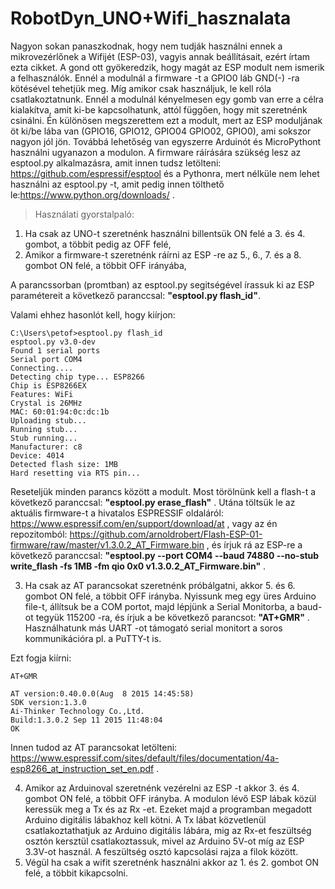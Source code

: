 # RobotDyn_UNO+Wifi_hasznalata

Nagyon sokan panaszkodnak, hogy nem tudják használni ennek a mikrovezérlőnek a Wifijét (ESP-03), vagyis annak beállításait, ezért írtam ezta cikket. A gond ott gyökeredzik, hogy magát az ESP modult nem ismerik a felhasználók. Ennél a modulnál a firmware -t a GPIO0 láb GND(-) -ra kötésével tehetjük meg. Míg amikor csak használjuk, le kell róla csatlakoztatnunk. Ennél a modulnál kényelmesen egy gomb van erre a célra kialakítva, amit ki-be kapcsolhatunk, attól függően, hogy mit szeretnénk csinálni. Én különösen megszerettem ezt a modult, mert az ESP moduljának öt ki/be lába van (GPIO16, GPIO12, GPIO04 GPIO02, GPIO0), ami sokszor nagyon jól jön. Továbbá lehetőség van egyszerre Arduinót és MicroPythont használni ugyanazon a modulon.
A firmware ráírására szükség lesz az esptool.py alkalmazásra, amit innen tudsz letölteni: https://github.com/espressif/esptool és a Pythonra, mert nélküle nem lehet használni az esptool.py -t, amit pedig innen tölthető le:https://www.python.org/downloads/ .
> Használati gyorstalpaló:

1. Ha csak az UNO-t szeretnénk használni billentsük ON felé a 3. és 4. gombot, a többit pedig az OFF felé,
2. Amikor a firmware-t szeretnénk ráírni az ESP -re az 5., 6., 7. és a 8. gombot ON felé, a többit OFF irányába,

A parancssorban (promtban) az esptool.py segitségével írassuk ki az ESP paramétereit a következő paranccsal: **"esptool.py flash_id"**. 

Valami ehhez hasonlót kell, hogy kiírjon:
```
C:\Users\petof>esptool.py flash_id
esptool.py v3.0-dev
Found 1 serial ports
Serial port COM4
Connecting....
Detecting chip type... ESP8266
Chip is ESP8266EX
Features: WiFi
Crystal is 26MHz
MAC: 60:01:94:0c:dc:1b
Uploading stub...
Running stub...
Stub running...
Manufacturer: c8
Device: 4014
Detected flash size: 1MB
Hard resetting via RTS pin...
```
Reseteljük minden parancs között a modult. Most törölnünk kell a flash-t a következő paranccsal: **"esptool.py erase_flash"** .
Utána töltsük le az aktuális firmware-t a hivatalos ESPRESSIF oldaláról: https://www.espressif.com/en/support/download/at , vagy az én repozitomból: https://github.com/arnoldrobert/Flash-ESP-01-firmware/raw/master/v1.3.0.2_AT_Firmware.bin , és írjuk rá az ESP-re a következő paranccsal: **"esptool.py --port COM4 --baud 74880 --no-stub write_flash -fs 1MB -fm qio 0x0 v1.3.0.2_AT_Firmware.bin"** .

3. Ha csak az AT parancsokat szeretnénk próbálgatni, akkor 5. és 6. gombot ON felé, a többit OFF irányba.
Nyissunk meg egy üres Arduino file-t, állítsuk be a COM portot, majd lépjünk a Serial Monitorba, a baud-ot tegyük 115200 -ra, és írjuk a be következő parancsot: **"AT+GMR"** . Használhatunk más UART -ot támogató serial monitort a soros kommunikációra pl. a PuTTY-t is.

Ezt fogja kiírni:
```
AT+GMR

AT version:0.40.0.0(Aug  8 2015 14:45:58)
SDK version:1.3.0
Ai-Thinker Technology Co.,Ltd.
Build:1.3.0.2 Sep 11 2015 11:48:04
OK
```
Innen tudod az AT parancsokat letölteni: https://www.espressif.com/sites/default/files/documentation/4a-esp8266_at_instruction_set_en.pdf .

4. Amikor az Arduinoval szeretnénk vezérelni az ESP -t akkor 3. és 4. gombot ON felé, a többit OFF irányba. A modulon lévő ESP lábak közül keressük meg a Tx és az Rx -et. Ezeket majd a programban megadott Arduino digitális lábakhoz kell kötni. A Tx lábat közvetlenül csatlakoztathatjuk az Arduino digitális lábára, mig az Rx-et feszültség osztón kersztül csatlakoztassuk, mivel az Arduino 5V-ot míg az ESP 3.3V-ot használ. A feszültség osztó kapcsolási rajza a filok között.
5. Végül ha csak a wifit szeretnénk használni akkor az 1. és 2. gombot ON felé, a többit kikapcsolni.

